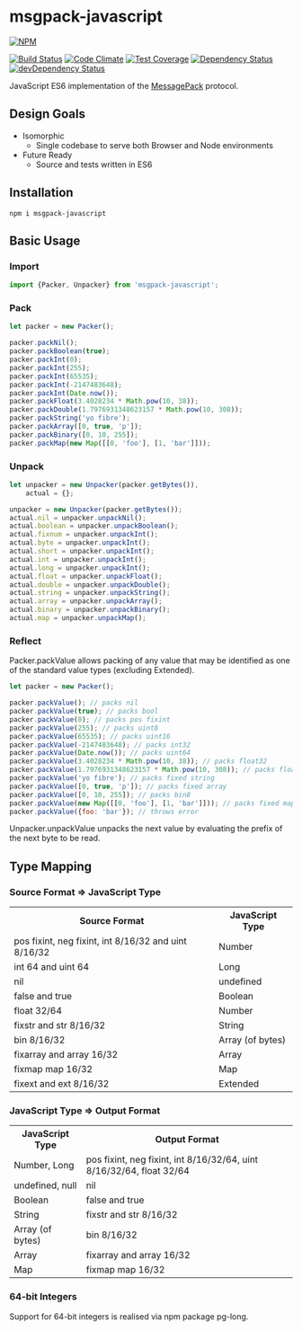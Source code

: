 # msgpack-javascript

[![NPM](https://nodei.co/npm/msgpack-javascript.png)](https://nodei.co/npm/msgpack-javascript/)

[![Build Status](https://travis-ci.org/polyglotted/msgpack-javascript.svg?branch=master)](https://travis-ci.org/polyglotted/msgpack-javascript)
[![Code Climate](https://codeclimate.com/github/polyglotted/msgpack-javascript/badges/gpa.svg)](https://codeclimate.com/github/polyglotted/msgpack-javascript)
[![Test Coverage](https://codeclimate.com/github/polyglotted/msgpack-javascript/badges/coverage.svg)](https://codeclimate.com/github/polyglotted/msgpack-javascript/coverage)
[![Dependency Status](https://david-dm.org/polyglotted/msgpack-javascript.svg)](https://david-dm.org/polyglotted/msgpack-javascript)
[![devDependency Status](https://david-dm.org/polyglotted/msgpack-javascript/dev-status.svg?branch=master)](https://david-dm.org/polyglotted/msgpack-javascript#info=devDependencies)

JavaScript ES6 implementation of the [MessagePack](https://github.com/msgpack/msgpack/blob/master/spec.md) protocol.

## Design Goals
* Isomorphic
  * Single codebase to serve both Browser and Node environments
* Future Ready
  * Source and tests written in ES6

## Installation
```
npm i msgpack-javascript
```

## Basic Usage

### Import
```javascript
import {Packer, Unpacker} from 'msgpack-javascript';
```

### Pack
```javascript
let packer = new Packer();

packer.packNil();
packer.packBoolean(true);
packer.packInt(0);
packer.packInt(255);
packer.packInt(65535);
packer.packInt(-2147483648);
packer.packInt(Date.now());
packer.packFloat(3.4028234 * Math.pow(10, 38));
packer.packDouble(1.7976931348623157 * Math.pow(10, 308));
packer.packString('yo fibre');
packer.packArray([0, true, 'p']);
packer.packBinary([0, 10, 255]);
packer.packMap(new Map([[0, 'foo'], [1, 'bar']]));
```

### Unpack
```javascript
let unpacker = new Unpacker(packer.getBytes()),
    actual = {};

unpacker = new Unpacker(packer.getBytes());
actual.nil = unpacker.unpackNil();
actual.boolean = unpacker.unpackBoolean();
actual.fixnum = unpacker.unpackInt();
actual.byte = unpacker.unpackInt();
actual.short = unpacker.unpackInt();
actual.int = unpacker.unpackInt();
actual.long = unpacker.unpackInt();
actual.float = unpacker.unpackFloat();
actual.double = unpacker.unpackDouble();
actual.string = unpacker.unpackString();
actual.array = unpacker.unpackArray();
actual.binary = unpacker.unpackBinary();
actual.map = unpacker.unpackMap();
```

### Reflect
Packer.packValue allows packing of any value that may be identified as one of the standard value types 
(excluding Extended).

```javascript
let packer = new Packer();

packer.packValue(); // packs nil
packer.packValue(true); // packs bool
packer.packValue(0); // packs pos fixint
packer.packValue(255); // packs uint8
packer.packValue(65535); // packs uint16
packer.packValue(-2147483648); // packs int32
packer.packValue(Date.now()); // packs uint64
packer.packValue(3.4028234 * Math.pow(10, 38)); // packs float32
packer.packValue(1.7976931348623157 * Math.pow(10, 308)); // packs float64
packer.packValue('yo fibre'); // packs fixed string
packer.packValue([0, true, 'p']); // packs fixed array
packer.packValue([0, 10, 255]); // packs bin8
packer.packValue(new Map([[0, 'foo'], [1, 'bar']])); // packs fixed map
packer.packValue({foo: 'bar'}); // throws error
```

Unpacker.unpackValue unpacks the next value by evaluating the prefix of the next byte to be read.

## Type Mapping

### Source Format => JavaScript Type

<table>
  <tr><th>Source Format</th><th>JavaScript Type</th></tr>
  <tr><td>pos fixint, neg fixint, int 8/16/32 and uint 8/16/32</td><td>Number</td></tr>
  <tr><td>int 64 and uint 64</td><td>Long</td></tr>
  <tr><td>nil</td><td>undefined</td></tr>
  <tr><td>false and true</td><td>Boolean</td></tr>
  <tr><td>float 32/64</td><td>Number</td></tr>
  <tr><td>fixstr and str 8/16/32</td><td>String</td></tr>
  <tr><td>bin 8/16/32</td><td>Array (of bytes)</td></tr>
  <tr><td>fixarray and array 16/32</td><td>Array</td></tr>
  <tr><td>fixmap map 16/32</td><td>Map</td></tr>
  <tr><td>fixext and ext 8/16/32</td><td>Extended</td></tr>
</table>

### JavaScript Type => Output Format

<table>
  <tr><th>JavaScript Type</th><th>Output Format</th></tr>
  <tr><td>Number, Long</td><td>pos fixint, neg fixint, int 8/16/32/64, uint 8/16/32/64, float 32/64</td></tr>
  <tr><td>undefined, null</td><td>nil</td></tr>
  <tr><td>Boolean</td><td>false and true</td></tr>
  <tr><td>String</td><td>fixstr and str 8/16/32</td></tr>
  <tr><td>Array (of bytes)</td><td>bin 8/16/32</td></tr>
  <tr><td>Array</td><td>fixarray and array 16/32</td></tr>
  <tr><td>Map</td><td>fixmap map 16/32</td></tr>
</table>

### 64-bit Integers

Support for 64-bit integers is realised via npm package pg-long.